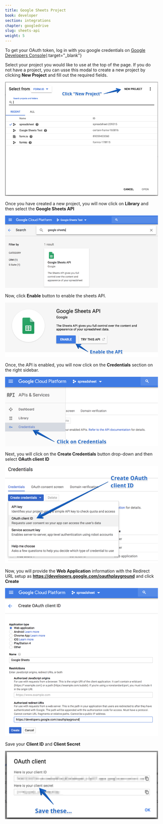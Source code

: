 ```yaml
---
title: Google Sheets Project
book: developer
section: integrations
chapter: googledrive
slug: sheets-api
weight: 5
---
```


To get your OAuth token, log in with you google credentials on [Google Developers Console](https://console.developers.google.com/){:target="_blank"}
 
Select your project you would like to use at the top of the page. If you do not have a project, you can usse this modal to create a new project by clicking **New Project** and fill out the required fields.

![](/assets/img/integrations/google/new-project.png)

Once you have created a new project, you will now click on **Library** and then select the **Google Sheets API** 

![](/assets/img/integrations/google/search-google-sheets.png)

Now, click **Enable** button to enable the sheets API.

![](/assets/img/integrations/google/sheets-enable.png)

Once, the API is enabled, you will now click on the **Credentials** section on the right sidebar.

![](/assets/img/integrations/google/sheets-credentials.png)

Next, you will click on the **Create Credentials** button drop-down and then select **OAuth client ID**

![](/assets/img/integrations/google/sheets-oauth-create.png)

Now, you will provide the **Web Application** information with the Redirect URL setup as **https://developers.google.com/oauthplayground** and click **Create**

![](/assets/img/integrations/google/sheets-oauth-web-client.png)

Save your **Client ID** and **Client Secret**

![](/assets/img/integrations/google/sheets-creds.png)

